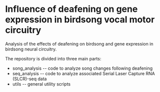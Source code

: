 # Influence of deafening on gene expression in birdsong vocal motor circuitry
Analysis of the effects of deafening on birdsong and gene expression in birdsong neural circuitry. 

The repository is divided into three main parts:
* song_analysis -- code to analyze song changes following deafening
* seq_analysis -- code to analyze associated Serial Laser Capture RNA (SLCR)-seq data
* utils -- general utility scripts



